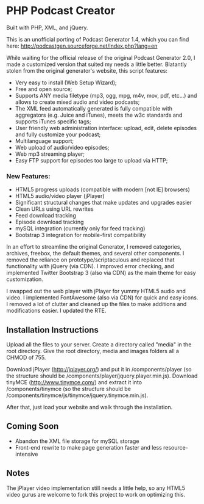 # PHP Podcast Creator

Built with PHP, XML, and jQuery. 

This is an unofficial porting of Podcast Generator 1.4, which you can find here: http://podcastgen.sourceforge.net/index.php?lang=en

While waiting for the official release of the original Podcast Generator 2.0, I made a customized version that suited my needs a little better. Blatantly stolen from the original generator's website, this script features:

- Very easy to install (Web Setup Wizard);
- Free and open source;
- Supports ANY media filetype (mp3, ogg, mpg, m4v, mov, pdf, etc...) and allows to create mixed audio and video podcasts;
- The XML feed automatically generated is fully compatible with aggregators (e.g. Juice and iTunes), meets the w3c standards and supports iTunes specific tags;
- User friendly web administration interface: upload, edit, delete episodes and fully customize your podcast;
- Multilanguage support;
- Web upload of audio/video episodes;
- Web mp3 streaming player;
- Easy FTP support for episodes too large to upload via HTTP;

### New Features:
- HTML5 progress uploads (compatible with modern [not IE] browsers)
- HTML5 audio/video player (jPlayer)
- Significant structural changes that make updates and upgrades easier
- Clean URLs using URL rewrites
- Feed download tracking
- Episode download tracking
- mySQL integration (currently only for feed tracking)
- Bootstrap 3 integration for mobile-first compatibility

In an effort to streamline the original Generator, I removed categories, archives, freebox, the default themes, and several other components. I removed the reliance on prototype/scriptaculous and replaced that functionality with jQuery (via CDN). I improved error checking, and implemented Twitter Bootstrap 3 (also via CDN) as the main theme for easy customization. 

I swapped out the web player with jPlayer for yummy HTML5 audio and video. I implemented FontAwesome (also via CDN) for quick and easy icons. I removed a lot of clutter and cleaned up the files to make additions and modifications easier. I updated the RTE. 

## Installation Instructions
Upload all the files to your server. Create a directory called "media" in the root directory. Give the root directory, media and images folders all a CHMOD of 755. 

Download jPlayer (http://jplayer.org/) and put it in /components/player (so the structure should be /components/player/jquery.player.min.js). Download tinyMCE (http://www.tinymce.com/) and extract it into /components/tinymce (so the structure should be /components/tinymce/js/tinymce/jquery.tinymce.min.js). 

After that, just load your website and walk through the installation.

## Coming Soon
- Abandon the XML file storage for mySQL storage
- Front-end rewrite to make page generation faster and less resource-intensive

## Notes
The jPlayer video implementation still needs a little help, so any HTML5 video gurus are welcome to fork this project to work on optimizing this.